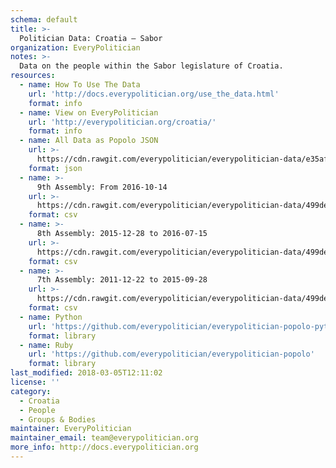 ```yaml
---
schema: default
title: >-
  Politician Data: Croatia — Sabor
organization: EveryPolitician
notes: >-
  Data on the people within the Sabor legislature of Croatia.
resources:
  - name: How To Use The Data
    url: 'http://docs.everypolitician.org/use_the_data.html'
    format: info
  - name: View on EveryPolitician
    url: 'http://everypolitician.org/croatia/'
    format: info
  - name: All Data as Popolo JSON
    url: >-
      https://cdn.rawgit.com/everypolitician/everypolitician-data/e35af076cbeb4d3fc107793c28507c6fefebfae0/data/Croatia/Sabor/ep-popolo-v1.0.json
    format: json
  - name: >-
      9th Assembly: From 2016-10-14
    url: >-
      https://cdn.rawgit.com/everypolitician/everypolitician-data/499def75e726a29603b937182844b6a94ca35174/data/Croatia/Sabor/term-9.csv
    format: csv
  - name: >-
      8th Assembly: 2015-12-28 to 2016-07-15
    url: >-
      https://cdn.rawgit.com/everypolitician/everypolitician-data/499def75e726a29603b937182844b6a94ca35174/data/Croatia/Sabor/term-8.csv
    format: csv
  - name: >-
      7th Assembly: 2011-12-22 to 2015-09-28
    url: >-
      https://cdn.rawgit.com/everypolitician/everypolitician-data/499def75e726a29603b937182844b6a94ca35174/data/Croatia/Sabor/term-7.csv
    format: csv
  - name: Python
    url: 'https://github.com/everypolitician/everypolitician-popolo-python'
    format: library
  - name: Ruby
    url: 'https://github.com/everypolitician/everypolitician-popolo'
    format: library
last_modified: 2018-03-05T12:11:02
license: ''
category:
  - Croatia
  - People
  - Groups & Bodies
maintainer: EveryPolitician
maintainer_email: team@everypolitician.org
more_info: http://docs.everypolitician.org
---
```

